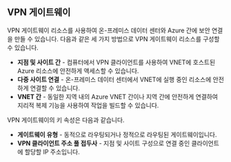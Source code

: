## VPN 게이트웨이
VPN 게이트웨이 리소스를 사용하여 온-프레미스 데이터 센터와 Azure 간에 보안 연결을 만들 수 있습니다. 다음과 같은 세 가지 방법으로 VPN 게이트웨이 리소스를 구성할 수 있습니다.

* **지점 및 사이트 간** - 컴퓨터에서 VPN 클라이언트를 사용하여 VNET에 호스트된 Azure 리소스에 안전하게 액세스할 수 있습니다. 
* **다중 사이트 연결** - 온-프레미스 데이터 센터에서 VNET에 실행 중인 리소스에 안전하게 연결할 수 있습니다. 
* **VNET 간** - 동일한 지역 내의 Azure VNET 간이나 지역 간에 안전하게 연결하여 지리적 복제 기능을 사용하여 작업을 빌드할 수 있습니다.

VPN 게이트웨이의 키 속성은 다음과 같습니다.

* **게이트웨이 유형** - 동적으로 라우팅되거나 정적으로 라우팅된 게이트웨이입니다. 
* **VPN 클라이언트 주소 풀 접두사** - 지점 및 사이트 구성으로 연결 중인 클라이언트에 할당할 IP 주소입니다.

<!---HONumber=Oct15_HO3-->